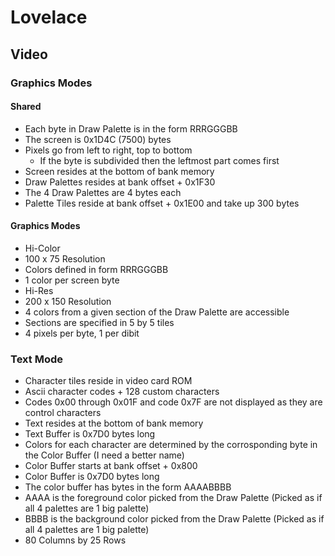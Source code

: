 # Lovelace
## Video

### Graphics Modes

#### Shared
- Each byte in Draw Palette is in the form RRRGGGBB
- The screen is 0x1D4C (7500) bytes
 - Pixels go from left to right, top to bottom
   - If the byte is subdivided then the leftmost part comes first
- Screen resides at the bottom of bank memory
- Draw Palettes resides at bank offset + 0x1F30
- The 4 Draw Palettes are 4 bytes each
- Palette Tiles reside at bank offset + 0x1E00 and take up 300 bytes

#### Graphics Modes

- Hi-Color
 - 100 x 75 Resolution
 - Colors defined in form RRRGGGBB
 - 1 color per screen byte
- Hi-Res
 - 200 x 150 Resolution
 - 4 colors from a given section of the Draw Palette are accessible
  - Sections are specified in 5 by 5 tiles
 - 4 pixels per byte, 1 per dibit

### Text Mode

- Character tiles reside in video card ROM
 - Ascii character codes + 128 custom characters
 - Codes 0x00 through 0x01F and code 0x7F are not displayed as they are control characters
- Text resides at the bottom of bank memory
 - Text Buffer is 0x7D0 bytes long
- Colors for each character are determined by the corrosponding byte in the Color Buffer (I need a better name)
 - Color Buffer starts at bank offset + 0x800
 - Color Buffer is 0x7D0 bytes long
- The color buffer has bytes in the form AAAABBBB
 - AAAA is the foreground color picked from the Draw Palette (Picked as if all 4 palettes are 1 big palette)
 - BBBB is the background color picked from the Draw Palette (Picked as if all 4 palettes are 1 big palette)
- 80 Columns by 25 Rows
